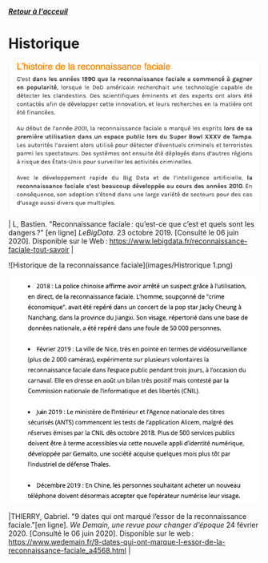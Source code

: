 ##### [Retour à l'acceuil](index.md) 

# Historique

![Historique de la reconnaissance faciale](images/HistoriqueA.png)

| L, Bastien. "Reconnaissance faciale : qu’est-ce que c’est et quels sont les dangers ?" [en ligne] *LeBigData*. 23 octobre 2019. [Consulté le 06 juin 2020]. Disponible sur le Web : <https://www.lebigdata.fr/reconnaissance-faciale-tout-savoir> |

![Historique de la reconnaissance faciale](images/Histrorique 1.png)

![Historique de la reconnaissance faciale](images/Historique.png)

|THIERRY, Gabriel. "9 dates qui ont marqué l’essor de la reconnaissance faciale."[en ligne]. *We Demain, une revue pour changer d’époque* 24 février 2020. [Consulté le 06 juin 2020]. Disponible sur le web : <https://www.wedemain.fr/9-dates-qui-ont-marque-l-essor-de-la-reconnaissance-faciale_a4568.html> |
